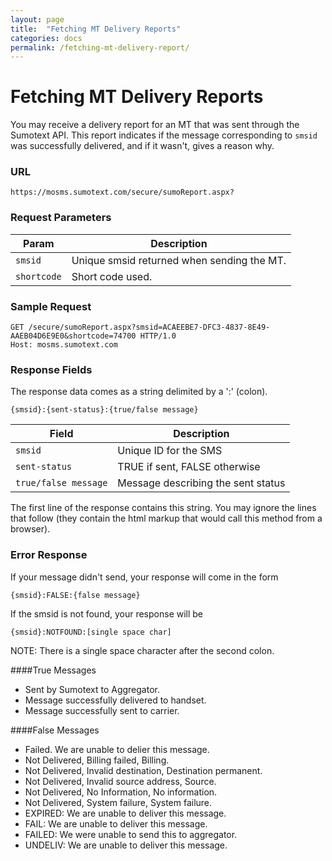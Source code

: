 ```yaml
---
layout: page
title:  "Fetching MT Delivery Reports"
categories: docs
permalink: /fetching-mt-delivery-report/
---
```


Fetching MT Delivery Reports
========

You may receive a delivery report for an MT that was sent through the Sumotext API. This report indicates if the message corresponding to `smsid` was successfully delivered, and if it wasn't, gives a reason why.

### URL
<pre class="code"><code>https://mosms.sumotext.com/secure/sumoReport.aspx?</code></pre>

### Request Parameters
Param | Description
--- | --- 
`smsid` | Unique smsid returned when sending the MT.
`shortcode` | Short code used.

### Sample Request
<pre class="code"><code>GET /secure/sumoReport.aspx?<span>smsid</span>=ACAEEBE7-DFC3-4837-8E49-AAEB04D6E9E0&<span>shortcode</span>=74700 HTTP/1.0
Host: mosms.sumotext.com
</code></pre>

### Response Fields
The response data comes as a string delimited by a ':' (colon). 
<pre class="code"><code>{smsid}:{sent-status}:{true/false message}</code></pre>

Field | Description
--- | --- 
`smsid` | Unique ID for the SMS
`sent-status` | TRUE if sent, FALSE otherwise
`true/false message` | Message describing the sent status

The first line of the response contains this string. You may ignore the lines that follow (they contain the html markup that would call this method from a browser).

### Error Response

If your message didn't send, your response will come in the form
<pre class="code"><code>{smsid}:FALSE:{false message}</code></pre>

If the smsid is not found, your response will be
<pre class="code"><code>{smsid}:NOTFOUND:[single space char]</code></pre>

NOTE: There is a single space character after the second colon. 

####True Messages
* Sent by Sumotext to Aggregator.
* Message successfully delivered to handset.
* Message successfully sent to carrier.

####False Messages
* Failed. We are unable to delier this message.
* Not Delivered, Billing failed, Billing.
* Not Delivered, Invalid destination, Destination permanent.
* Not Delivered, Invalid source address, Source.
* Not Delivered, No Information, No information.
* Not Delivered, System failure, System failure.
* EXPIRED: We are unable to deliver this message.
* FAIL: We are unable to deliver this message.
* FAILED: We were unable to send this to aggregator.
* UNDELIV: We are unable to deliver this message.

